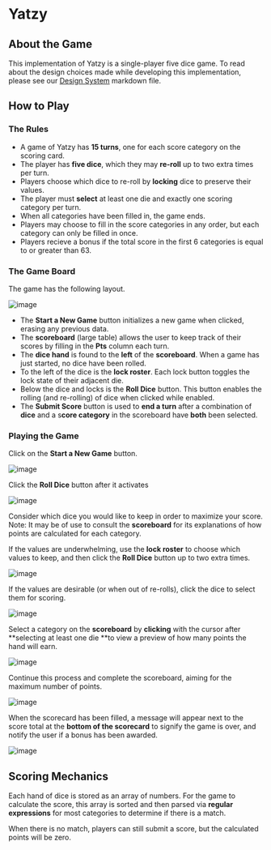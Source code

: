 # Yatzy

## About the Game

This implementation of Yatzy is a single-player five dice game. To read about the design choices made while developing this implementation, please see our [Design System](docs\design_sytem.md) markdown file.

## How to Play

### The Rules

- A game of Yatzy has **15 turns**, one for each score category on the scoring card.
- The player has **five dice**, which they may **re-roll** up to two extra times per turn.
- Players choose which dice to re-roll by **locking** dice to preserve their values.
- The player must **select** at least one die and exactly one scoring category per turn.
- When all categories have been filled in, the game ends.
- Players may choose to fill in the score categories in any order, but each category can only be filled in once.
- Players recieve a bonus if the total score in the first 6 categories is equal to or greater than 63.

### The Game Board

The game has the following layout.

![image](docs/assets/design_system/entiregame.jpg)

- The **Start a New Game** button initializes a new game when clicked, erasing any previous data.
- The **scoreboard** (large table) allows the user to keep track of their scores by filling in the **Pts** column each turn.
- The **dice hand** is found to the **left** of the **scoreboard**. When a game has just started, no dice have been rolled.
- To the left of the dice is the **lock roster**. Each lock button toggles the lock state of their adjacent die.
- Below the dice and locks is the **Roll Dice** button. This button enables the rolling (and re-rolling) of dice when clicked while enabled.
- The **Submit Score** button is used to **end a turn** after a combination of **dice** and a s**core category** in the scoreboard have **both** been selected.

### Playing the Game

Click on the **Start a New Game** button.

![image](docs/assets/design_system/game_1.gif)

Click the **Roll Dice** button after it activates

![image](docs/assets/design_system/game_2.gif)

Consider which dice you would like to keep in order to maximize your score. Note: It may be of use to consult the **scoreboard** for its explanations of how points are calculated for each category.

If the values are underwhelming, use the **lock roster** to choose which values to keep, and then click the **Roll Dice** button up to two extra times.

![image](docs/assets/design_system/dice_5.gif)

If the values are desirable (or when out of re-rolls), click the dice to select them for scoring.

![image](docs/assets/design_system/dice_3.gif)

Select a category on the **scoreboard** by **clicking** with the cursor after **selecting at least one die **to view a preview of how many points the hand will earn.

![image](docs/assets/design_system/scoring_1.gif)

Continue this process and complete the scoreboard, aiming for the maximum number of points.

![image](docs/assets/design_system/scoring_2.gif)

When the scorecard has been filled, a message will appear next to the score total at the **bottom of the scorecard** to signify the game is over, and notify the user if a bonus has been awarded.

![image](docs/assets/design_system/gameover.jpg)

## Scoring Mechanics

Each hand of dice is stored as an array of numbers. For the game to calculate the score, this array is sorted and then parsed via **regular expressions** for most categories to determine if there is a match.

When there is no match, players can still submit a score, but the calculated points will be zero.